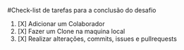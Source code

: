 #Check-list de tarefas para a conclusão do desafio

1. [X] Adicionar um Colaborador <br>
2. [X] Fazer um Clone na maquina local <br>
3. [X] Realizar alterações, commits, issues e pullrequests  <br>

